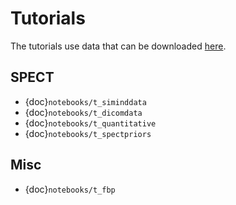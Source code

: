 # Tutorials
The tutorials use data that can be downloaded [here](https://drive.google.com/drive/folders/1dUBC1EbUgEH-Cug-oWIS7Yy_tpAqhe4j?usp=sharing).

## SPECT
* {doc}`notebooks/t_siminddata`
* {doc}`notebooks/t_dicomdata`
* {doc}`notebooks/t_quantitative`
* {doc}`notebooks/t_spectpriors`
## Misc
* {doc}`notebooks/t_fbp`